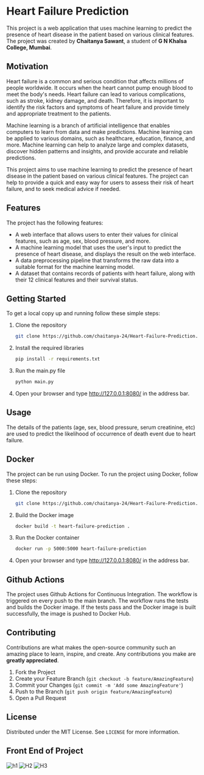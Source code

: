 # Heart Failure Prediction

This project is a web application that uses machine learning to predict the presence of heart disease in the patient based on various clinical features. The project was created by **Chaitanya Sawant**, a student of **G N Khalsa College, Mumbai**.

## Motivation

Heart failure is a common and serious condition that affects millions of people worldwide. It occurs when the heart cannot pump enough blood to meet the body's needs. Heart failure can lead to various complications, such as stroke, kidney damage, and death. Therefore, it is important to identify the risk factors and symptoms of heart failure and provide timely and appropriate treatment to the patients.

Machine learning is a branch of artificial intelligence that enables computers to learn from data and make predictions. Machine learning can be applied to various domains, such as healthcare, education, finance, and more. Machine learning can help to analyze large and complex datasets, discover hidden patterns and insights, and provide accurate and reliable predictions.

This project aims to use machine learning to predict the presence of heart disease in the patient based on various clinical features. The project can help to provide a quick and easy way for users to assess their risk of heart failure, and to seek medical advice if needed.

## Features

The project has the following features:

- A web interface that allows users to enter their values for clinical features, such as age, sex, blood pressure, and more.
- A machine learning model that uses the user's input to predict the presence of heart disease, and displays the result on the web interface.
- A data preprocessing pipeline that transforms the raw data into a suitable format for the machine learning model.
- A dataset that contains records of patients with heart failure, along with their 12 clinical features and their survival status.


## Getting Started

To get a local copy up and running follow these simple steps:

1. Clone the repository
   ```sh
   git clone https://github.com/chaitanya-24/Heart-Failure-Prediction.git
   ```
2. Install the required libraries
   ```sh
   pip install -r requirements.txt
   ```
3. Run the main.py file
   ```sh
   python main.py
   ```
4. Open your browser and type http://127.0.0.1:8080/ in the address bar.

## Usage

The details of the patients (age, sex, blood pressure, serum creatinine, etc) are used to predict the likelihood of occurrence of death event due to heart failure. 

## Docker

The project can be run using Docker. To run the project using Docker, follow these steps:

1. Clone the repository
   ```sh
   git clone https://github.com/chaitanya-24/Heart-Failure-Prediction.git
   ```
2. Build the Docker image
   ```sh
   docker build -t heart-failure-prediction .
   ```
3. Run the Docker container
   ```sh
   docker run -p 5000:5000 heart-failure-prediction
   ```
4. Open your browser and type http://127.0.0.1:8080/ in the address bar.

## Github Actions

The project uses Github Actions for Continuous Integration. The workflow is triggered on every push to the main branch. The workflow runs the tests and builds the Docker image. If the tests pass and the Docker image is built successfully, the image is pushed to Docker Hub.

## Contributing

Contributions are what makes the open-source community such an amazing place to learn, inspire, and create. Any contributions you make are **greatly appreciated**.

1. Fork the Project
2. Create your Feature Branch (`git checkout -b feature/AmazingFeature`)
3. Commit your Changes (`git commit -m 'Add some AmazingFeature'`)
4. Push to the Branch (`git push origin feature/AmazingFeature`)
5. Open a Pull Request

## License

Distributed under the MIT License. See `LICENSE` for more information.


## Front End of Project
![h1](https://github.com/chaitanya-24/Heart-Failure-Prediction/assets/62403348/316f65cd-61d4-4bc7-ad8f-9dcffb1e8ffc)
![H2](https://github.com/chaitanya-24/Heart-Failure-Prediction/assets/62403348/ea992caf-3c14-4752-bd49-7a2f23174d84)
![H3](https://github.com/chaitanya-24/Heart-Failure-Prediction/assets/62403348/32b5945c-b3d5-4ba1-806a-480d193be55f)

